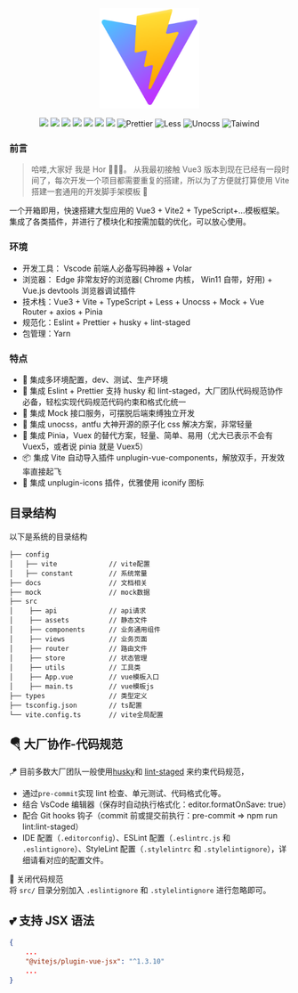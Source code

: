 <p align="center">
  <a href="#">
    <img alt="Vite Logo" width="180" src="./static-files/imgs/vite.svg">
  </a>
</p>

<p align="center">
    <img src="https://img.shields.io/badge/-Vue3-34495e?logo=vue.j" />
    <img src="https://img.shields.io/badge/-Vite2.9.12-646cff?logo=vite&logoColor=white" />
    <img src="https://img.shields.io/badge/-TypeScript-blue?logo=typescript&logoColor=white" />
    <img src="https://img.shields.io/badge/-Pinia-yellow?logo=picpay&logoColor=white" />
    <img src="https://img.shields.io/badge/-ESLint-4b32c3?logo=eslint&logoColor=white" />
    <img src="https://img.shields.io/badge/-pnpm-F69220?logo=pnpm&logoColor=white" />
    <img src="https://img.shields.io/badge/-Axios-008fc7?logo=axios.js&logoColor=white" />
    <img src="https://img.shields.io/badge/-Prettier-ef9421?logo=Prettier&logoColor=white" alt="Prettier" />
    <img src="https://img.shields.io/badge/-Less-1D365D?logo=less&logoColor=white" alt="Less" />
    <img src="https://img.shields.io/badge/-Unocss-888888" alt="Unocss" />
    <img src="https://img.shields.io/badge/-wind / Tailwind%20CSS-06B6D4?logo=Tailwind%20CSS&logoColor=white" alt="Taiwind">
</p>

### 前言

> 哈喽,大家好 我是 Hor 👨🏻‍💻。 从我最初接触 Vue3 版本到现在已经有一段时间了，每次开发一个项目都需要重复的搭建，所以为了方便就打算使用 Vite 搭建一套通用的开发脚手架模板 🤖

一个开箱即用，快速搭建大型应用的 Vue3 + Vite2 + TypeScript+...模板框架。集成了各类插件，并进行了模块化和按需加载的优化，可以放心使用。

### 环境

- 开发工具： Vscode 前端人必备写码神器 + Volar
- 浏览器： Edge 非常友好的浏览器( Chrome 内核， Win11 自带，好用) + Vue.js devtools 浏览器调试插件
- 技术栈：Vue3 + Vite + TypeScript + Less + Unocss + Mock + Vue Router + axios + Pinia
- 规范化：Eslint + Prettier + husky + lint-staged
- 包管理：Yarn

### 特点

- 🍐 集成多环境配置，dev、测试、生产环境
- 🔌 集成 Eslint + Prettier 支持 husky 和 lint-staged，大厂团队代码规范协作必备，轻松实现代码规范代码约束和格式化统一
- 🍉 集成 Mock 接口服务，可摆脱后端束缚独立开发
- 🍇 集成 unocss，antfu 大神开源的原子化 css 解决方案，非常轻量
- 🍍 集成 Pinia，Vuex 的替代方案，轻量、简单、易用（尤大已表示不会有 Vuex5，或者说 pinia 就是 Vuex5）
- 📦 集成 Vite 自动导入插件 unplugin-vue-components，解放双手，开发效率直接起飞
- 🤹 集成 unplugin-icons 插件，优雅使用 iconify 图标

## 目录结构

以下是系统的目录结构

```
├── config
│   ├── vite             // vite配置
│   ├── constant         // 系统常量
├── docs                 // 文档相关
├── mock                 // mock数据
├── src
│    ├── api             // api请求
│    ├── assets          // 静态文件
│    ├── components      // 业务通用组件
│    ├── views           // 业务页面
│    ├── router          // 路由文件
│    ├── store           // 状态管理
│    ├── utils           // 工具类
│    ├── App.vue         // vue模板入口
│    ├── main.ts         // vue模板js
├── types                // 类型定义
├── tsconfig.json        // ts配置
└── vite.config.ts       // vite全局配置
```

## 🪂 大厂协作-代码规范

🪁 目前多数大厂团队一般使用[husky](https://github.com/typicode/husky)和 [lint-staged](https://github.com/okonet/lint-staged) 来约束代码规范，

- 通过`pre-commit`实现 lint 检查、单元测试、代码格式化等。
- 结合 VsCode 编辑器（保存时自动执行格式化：editor.formatOnSave: true）
- 配合 Git hooks 钩子（commit 前或提交前执行：pre-commit => npm run lint:lint-staged）
- IDE 配置（`.editorconfig`）、ESLint 配置（`.eslintrc.js` 和 `.eslintignore`）、StyleLint 配置（`.stylelintrc` 和 `.stylelintignore`），详细请看对应的配置文件。

🔌 关闭代码规范  
将 `src/` 目录分别加入 `.eslintignore` 和 `.stylelintignore` 进行忽略即可。

## 💕 支持 JSX 语法

```json
{
    ...
    "@vitejs/plugin-vue-jsx": "^1.3.10"
    ...
}
```
